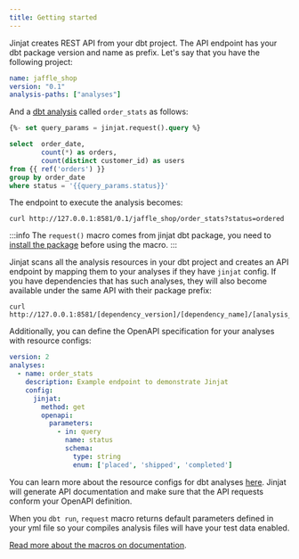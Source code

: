 ```yaml
---
title: Getting started
---
```


Jinjat creates REST API from your dbt project. The API endpoint has your dbt package version and name as prefix. Let's say that you have the following project:

<File name='dbt_project.yml'>

```yml
name: jaffle_shop
version: "0.1"
analysis-paths: ["analyses"]
```

</File>

And a [dbt analysis](https://docs.getdbt.com/docs/build/analyses) called `order_stats` as follows:

<File name='analyses/order_stats.sql' language="sql">

```sql
{%- set query_params = jinjat.request().query %}

select  order_date, 
        count(*) as orders, 
        count(distinct customer_id) as users
from {{ ref('orders') }} 
group by order_date
where status = '{{query_params.status}}'
```

</File>

The endpoint to execute the analysis becomes:

```shell
curl http://127.0.0.1:8581/0.1/jaffle_shop/order_stats?status=ordered
```

:::info
The `request()` macro comes from jinjat dbt package, you need to [install the package](/docs/installation#1-add-jinjat-as-a-dependency) before using the macro.
:::


Jinjat scans all the analysis resources in your dbt project and creates an API endpoint by mapping them to your analyses if they have `jinjat` config. If you have dependencies that has such analyses, they will also become available under the same API with their package prefix:

```shell
curl http://127.0.0.1:8581/[dependency_version]/[dependency_name]/[analysis_under_the_dependency]
```

Additionally, you can define the OpenAPI specification for your analyses with resource configs:


<File name='analyses/order_stats.sql' language="sql">

```yml
version: 2
analyses:
  - name: order_stats
    description: Example endpoint to demonstrate Jinjat
    config:
      jinjat:
        method: get
        openapi:
          parameters:
            - in: query
              name: status
              schema:
                type: string
                enum: ['placed', 'shipped', 'completed']
```

</File>

You can learn more about the resource configs for dbt analyses [here](/reference/analysis-properties). Jinjat will generate API documentation and make sure that the API requests conform your OpenAPI definition.

When you `dbt run`, `request` macro returns default parameters defined in your yml file so your compiles analysis files will have your test data enabled.

[Read more about the macros on documentation](/).
